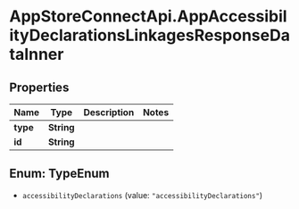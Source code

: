 # AppStoreConnectApi.AppAccessibilityDeclarationsLinkagesResponseDataInner

## Properties

Name | Type | Description | Notes
------------ | ------------- | ------------- | -------------
**type** | **String** |  | 
**id** | **String** |  | 



## Enum: TypeEnum


* `accessibilityDeclarations` (value: `"accessibilityDeclarations"`)




